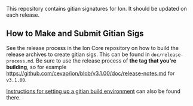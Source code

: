 This repository contains gitian signatures for Ion.
It should be updated on each release.

## How to Make and Submit Gitian Sigs

See the release process in the Ion Core repository on how to build the
release archives to create gitian sigs. This can be found in
`doc/release-process.md`. Be sure to use the release process of **the tag that
you're building**, so for example https://github.com/cevap/ion/blob/v3.1.00/doc/release-notes.md for
`v3.1.00`.

[Instructions for setting up a gitian build environment](https://github.com/cevap/ion/blob/master/doc/gitian-building.md)
can also be found there.

